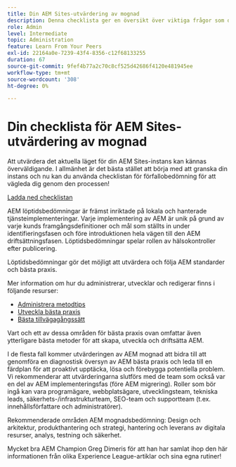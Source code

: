 ```yaml
---
title: Din AEM Sites-utvärdering av mognad
description: Denna checklista ger en översikt över viktiga frågor som du och ditt team bör besvara när de utvärderar mognaden för din AEM Sites-instans
role: Admin
level: Intermediate
topic: Administration
feature: Learn From Your Peers
exl-id: 22164a0e-7239-43f4-8356-c12f68133255
duration: 67
source-git-commit: 9fef4b77a2c70c8cf525d42686f4120e481945ee
workflow-type: tm+mt
source-wordcount: '308'
ht-degree: 0%

---
```


# Din checklista för AEM Sites-utvärdering av mognad

Att utvärdera det aktuella läget för din AEM Sites-instans kan kännas överväldigande. I allmänhet är det bästa stället att börja med att granska din instans och nu kan du använda checklistan för förfallobedömning för att vägleda dig genom den processen!

[Ladda ned checklistan](assets/AEM-Sites-Maturity-Assessment.xlsx)

AEM löptidsbedömningar är främst inriktade på lokala och hanterade tjänsteimplementeringar. Varje implementering av AEM är unik på grund av varje kunds framgångsdefinitioner och mål som ställts in under identifieringsfasen och före introduktionen hela vägen till den AEM driftsättningsfasen. Löptidsbedömningar spelar rollen av hälsokontroller efter publicering.

Löptidsbedömningar gör det möjligt att utvärdera och följa AEM standarder och bästa praxis.

Mer information om hur du administrerar, utvecklar och redigerar finns i följande resurser:

* [Administrera metodtips](https://experienceleague.adobe.com/docs/experience-manager-65/administering/bestpractices/administer-best-practices.html?lang=en)
* [Utveckla bästa praxis](https://experienceleague.adobe.com/docs/experience-manager-65/developing/bestpractices/best-practices.html?lang=en)
* [Bästa tillvägagångssätt](https://experienceleague.adobe.com/docs/experience-manager-65/authoring/authoring/best-practices.html?lang=en)

Vart och ett av dessa områden för bästa praxis ovan omfattar även ytterligare bästa metoder för att skapa, utveckla och driftsätta AEM.

I de flesta fall kommer utvärderingen av AEM mognad att bidra till att genomföra en diagnostisk översyn av AEM bästa praxis och leda till en färdplan för att proaktivt upptäcka, lösa och förebygga potentiella problem. Vi rekommenderar att utvärderingarna slutförs med de team som också var en del av AEM implementeringsfas (före AEM migrering). Roller som bör ingå kan vara programägare, webbplatsägare, utvecklingsteam, tekniska leads, säkerhets-/infrastrukturteam, SEO-team och supportteam (t.ex. innehållsförfattare och administratörer).

Rekommenderade områden AEM mognadsbedömning: Design och arkitektur, produkthantering och strategi, hantering och leverans av digitala resurser, analys, testning och säkerhet.

Mycket bra AEM Champion Greg Dimeris för att han har samlat ihop den här informationen från olika Experience League-artiklar och sina egna rutiner!

